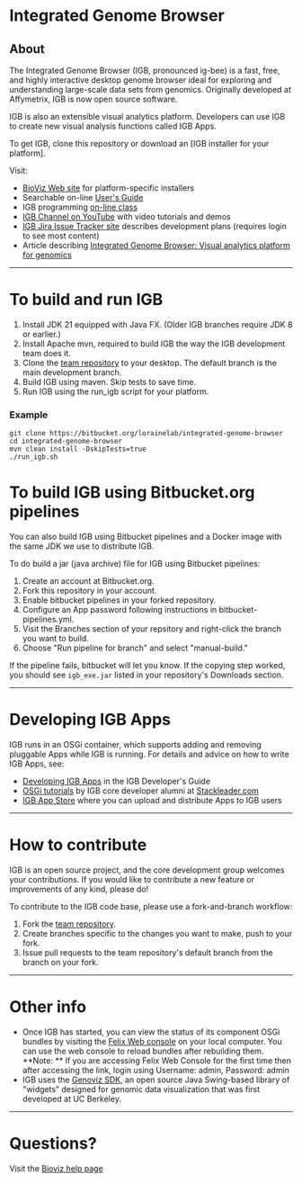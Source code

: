 # Integrated Genome Browser

## About 

The Integrated Genome Browser (IGB, pronounced ig-bee) is a fast, free, and highly interactive desktop genome browser ideal for exploring and understanding large-scale data sets from genomics. Originally developed at Affymetrix, IGB is now open source software. 

IGB is also an extensible visual analytics platform. Developers can use IGB to create new visual analysis functions called IGB Apps.

To get IGB, clone this repository or download an [IGB installer for your platform].

Visit:

* [BioViz Web site](https://bioviz.org) for platform-specific installers
* Searchable on-line [User's Guide](https://wiki.bioviz.org/confluence/display/igbman/Home)
* IGB programming [on-line class](https://canvas.instructure.com/courses/1164217)
* [IGB Channel on YouTube](https://www.youtube.com/channel/UC0DA2d3YdbQ55ljkRKHRBkg) with video tutorials and demos
* [IGB Jira Issue Tracker site](http://jira.bioviz.org) describes development plans (requires login to see most content)
* Article describing [Integrated Genome Browser: Visual analytics platform for genomics](http://bioinformatics.oxfordjournals.org/content/early/2016/04/04/bioinformatics.btw069.long) 

***

# To build and run IGB 

1. Install JDK 21 equipped with Java FX. (Older IGB branches require JDK 8 or earlier.)
2. Install Apache mvn, required to build IGB the way the IGB development team does it. 
3. Clone the [team repository](https://bitbucket.org/lorainelab/integrated-genome-browser) to your desktop. The default branch is the main development branch.
4. Build IGB using maven. Skip tests to save time.
5. Run IGB using the run_igb script for your platform.

### Example

```
git clone https://bitbucket.org/lorainelab/integrated-genome-browser
cd integrated-genome-browser
mvn clean install -DskipTests=true
./run_igb.sh
```

# To build IGB using Bitbucket.org pipelines

You can also build IGB using Bitbucket pipelines and a Docker image with the same JDK we use to distribute IGB. 

To do build a jar (java archive) file for IGB using Bitbucket pipelines: 

1. Create an account at Bitbucket.org.
2. Fork this repository in your account.
3. Enable bitbucket pipelines in your forked repository. 
4. Configure an App password following instructions in bitbucket-pipelines.yml.
5. Visit the Branches section of your repsitory and right-click the branch you want to build. 
6. Choose "Run pipeline for branch" and select "manual-build." 


If the pipeline fails, bitbucket will let you know. If the copying step worked, you should see `igb_exe.jar` listed in your repository's Downloads section.




***

# Developing IGB Apps

IGB runs in an OSGi container, which supports adding and removing pluggable Apps while IGB is running.
For details and advice on how to write IGB Apps, see:

* [Developing IGB Apps](https://wiki.bioviz.org/confluence/display/igbdevelopers/Developing+IGB+Apps) in the IGB Developer's Guide
* [OSGi tutorials](https://blog.stackleader.com/tags/osgi/) by IGB core developer alumni at [Stackleader.com](https://stackleader.com)
* [IGB App Store](https://apps.bioviz.org/) where you can upload and distribute Apps to IGB users

***

# How to contribute

IGB is an open source project, and the core development group welcomes your contributions. If you would like to contribute a new feature or improvements of any kind, please do!

To contribute to the IGB code base, please use a fork-and-branch workflow:

1. Fork the [team repository](https://www.bitbucket.org/lorainelab/integrated-genome-browser).
2. Create branches specific to the changes you want to make, push to your fork.
3. Issue pull requests to the team repository's default branch from the branch on your fork.

***

# Other info

* Once IGB has started, you can view the status of its component OSGi bundles by visiting the [Felix Web console](http://localhost:7080/system/console/bundles) on your local computer. You can use the web console to reload bundles after rebuilding them.  
**Note: ** If you are accessing Felix Web Console for the first time then after accessing the link, login using Username: admin, Password: admin
* IGB uses the [Genoviz SDK](https://bitbucket.org/lorainelab/genoviz-sdk), an open source Java Swing-based library of "widgets" designed for genomic data visualization that was first developed at UC Berkeley. 

*** 

# Questions? 

Visit the [Bioviz help page](http://bioviz.org/help.html)

